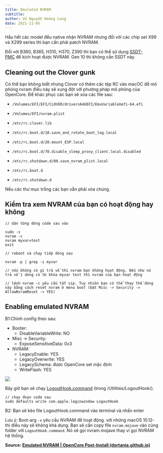 ```yaml
---
title: Emulated NVRAM
subtitle: 
author: Võ Nguyễn Hoàng Long
date: 2021-11-05
---
```


Hầu hết các model đều native nhận NVRAM nhưng đối với các chip set X99 và X299 series thì bạn cần phải patch NVRAM.

Đối với B360, B365, H310, H370, Z390 thì bạn có thể sử dụng [SSDT-PMC](https://heavietnam.ga/2022/03/10/ssdt-recomend/) để kích hoạt được NVRAM. Gen 10 thì không cần SSDT này.

## Cleaning out the Clover gunk

Có thể bạn không biết nhưng Clover có thêm các tệp RC vào macOC để mô phỏng nvram điều này sẽ xung đột với phương pháp mô phỏng của OpenCore. Để khác phục các bạn sẽ xóa các file sau:

- `/Volumes/EFI/EFI/CLOVER/drivers64UEFI/EmuVariableUefi-64.efi`

- `/Volumes/EFI/nvram.plist`

- `/etc/rc.clover.lib`

- `/etc/rc.boot.d/10.save_and_rotate_boot_log.local`

- `/etc/rc.boot.d/20.mount_ESP.local`

- `/etc/rc.boot.d/70.disable_sleep_proxy_client.local.disabled`

- `/etc/rc.shutdown.d/80.save_nvram_plist.local​`

- `/etc/rc.boot.d`

- `/etc/rc.shutdown.d​`

Nếu các thư mục trống các bạn vẫn phải xóa chúng.

## Kiểm tra xem NVRAM của bạn có hoạt động hay không

```
// dán từng dòng code sau vào

sudo -s
nvram -c
nvram myvar=test
exit

// reboot và chạy tiếp dòng sau

nvram -p | grep -i myvar

// nếu không có gì trả về thì nvram bạn không hoạt động. Nếu như nó trả về 1 dòng có từ khóa myvar test thì nvram của bạn hoạt động

// lệnh nvram -c yêu cầu tắt sip. Tuy nhiên bạn có thể thay thế dòng này bằng cách reset nvram ở menu boot (bật Misc -> Security -> AllowNvramReset -> YES)
```

## Enabling emulated NVRAM

B1:Chỉnh config theo sau:

- Booter:
  - DisableVariableWrite: NO
- Misc -> Security:
  - ExposeSensitiveData: 0x3
- NVRAM:
  - LegacyEnable: YES
  - LegacyOverwrite: YES
  - LegacySchema: được OpenCore set mặc định
  - WriteFlash: YES

![](https://dortania.github.io/OpenCore-Post-Install/assets/img/nvram.c97ef040.png)

Bây giờ bạn sẽ chạy [LogoutHook.command](https://github.com/acidanthera/OpenCorePkg/releases) (trong /Utilities/LogoutHook/).

```
// chạy đoạn code sau 
sudo defaults write com.apple.loginwindow LogoutHook
```

B2: Bạn sẽ kéo file LogoutHook.command vào terminal và nhấn enter

Lưu ý: Boot-arg `-x` yêu cầu NVRAM để hoạt động. với những macOS 10.12- thì điều này sẽ không khả dụng. Bạn sẽ cần copy file `nvram.mojave` vào cùng folder với `LogoutHook.command`. Nó sẽ gọi nvram.mojave thay vì gọi NVRAM hệ thống.

**Source: [Emulated NVRAM | OpenCore Post-Install (dortania.github.io)](https://dortania.github.io/OpenCore-Post-Install/misc/nvram.html#enabling-emulated-nvram-with-a-nvram-plist)**
